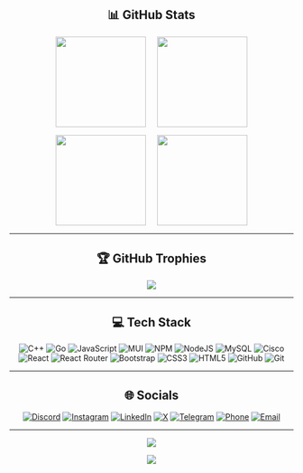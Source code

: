 <div align="center">

## 📊 GitHub Stats
<!-- Row 1 -->
<p style="display:flex; justify-content:center; gap:20px;">
  <img src="https://github-readme-stats.vercel.app/api?username=prsanikpour&theme=dark&hide_border=false&include_all_commits=false&count_private=false" height="160" />
  <img src="https://nirzak-streak-stats.vercel.app/?user=prsanikpour&theme=dark&hide_border=false" height="160" />
</p>

<!-- Row 2 -->
<p style="display:flex; justify-content:center; gap:20px;">
  <img src="https://github-readme-stats.vercel.app/api/top-langs/?username=prsanikpour&theme=dark&hide_border=false&include_all_commits=false&count_private=false&layout=compact" height="160" />
  <img src="https://github-contributor-stats.vercel.app/api?username=prsanikpour&limit=5&theme=dark&combine_all_yearly_contributions=true" height="160" />
</p>

---

## 🏆 GitHub Trophies
![](https://github-profile-trophy.vercel.app/?username=prsanikpour&theme=radical&no-frame=true&no-bg=true&margin-w=4)

---

## 💻 Tech Stack
![C++](https://img.shields.io/badge/c++-%2300599C.svg?style=for-the-badge&logo=c%2B%2B&logoColor=white)
![Go](https://img.shields.io/badge/go-%2300ADD8.svg?style=for-the-badge&logo=go&logoColor=white)
![JavaScript](https://img.shields.io/badge/javascript-%23323330.svg?style=for-the-badge&logo=javascript&logoColor=%23F7DF1E)
![MUI](https://img.shields.io/badge/MUI-%230081CB.svg?style=for-the-badge&logo=mui&logoColor=white)
![NPM](https://img.shields.io/badge/NPM-%23CB3837.svg?style=for-the-badge&logo=npm&logoColor=white)
![NodeJS](https://img.shields.io/badge/node.js-6DA55F?style=for-the-badge&logo=node.js&logoColor=white)
![MySQL](https://img.shields.io/badge/mysql-4479A1.svg?style=for-the-badge&logo=mysql&logoColor=white)
![Cisco](https://img.shields.io/badge/cisco-%23049fd9.svg?style=for-the-badge&logo=cisco&logoColor=black)
![React](https://img.shields.io/badge/react-%2320232a.svg?style=for-the-badge&logo=react&logoColor=%2361DAFB)
![React Router](https://img.shields.io/badge/React_Router-CA4245?style=for-the-badge&logo=react-router&logoColor=white)
![Bootstrap](https://img.shields.io/badge/bootstrap-%238511FA.svg?style=for-the-badge&logo=bootstrap&logoColor=white)
![CSS3](https://img.shields.io/badge/css3-%231572B6.svg?style=for-the-badge&logo=css3&logoColor=white)
![HTML5](https://img.shields.io/badge/html5-%23E34F26.svg?style=for-the-badge&logo=html5&logoColor=white)
![GitHub](https://img.shields.io/badge/github-%23121011.svg?style=for-the-badge&logo=github&logoColor=white)
![Git](https://img.shields.io/badge/git-%23F05033.svg?style=for-the-badge&logo=git&logoColor=white)

---

## 🌐 Socials
[![Discord](https://img.shields.io/badge/Discord-%237289DA.svg?logo=discord&logoColor=white)](https://discord.gg/abcdEFG)
[![Instagram](https://img.shields.io/badge/Instagram-%23E4405F.svg?logo=Instagram&logoColor=white)](https://instagram.com/prsanikpour)
[![LinkedIn](https://img.shields.io/badge/LinkedIn-%230077B5.svg?logo=linkedin&logoColor=white)](https://linkedin.com/in/www.linkedin.com/in-parsa-nikpour-957104386)
[![X](https://img.shields.io/badge/X-black.svg?logo=X&logoColor=white)](https://x.com/parsanikpor)
[![Telegram](https://img.shields.io/badge/Telegram-2CA5E0?logo=telegram&logoColor=white)](https://t.me/<your-telegram-username>)
[![Phone](https://img.shields.io/badge/Phone-%230078D7.svg?logo=phone&logoColor=white)](tel:+098<9148702706>)
[![Email](https://img.shields.io/badge/Email-D14836?logo=gmail&logoColor=white)](mailto:prsanikpour1382@gmail.com)

---

![](https://quotes-github-readme.vercel.app/api?type=horizontal&theme=dark)

[![](https://visitcount.itsvg.in/api?id=prsanikpour&icon=2&color=1)](https://visitcount.itsvg.in)

</div>
